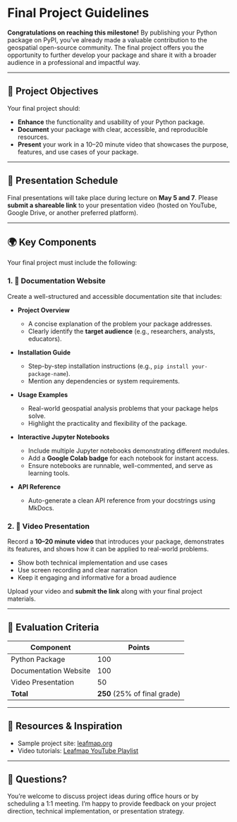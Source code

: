# Final Project Guidelines

**Congratulations on reaching this milestone!**
By publishing your Python package on PyPI, you’ve already made a valuable contribution to the geospatial open-source community. The final project offers you the opportunity to further develop your package and share it with a broader audience in a professional and impactful way.

---

## 🔧 Project Objectives

Your final project should:

- **Enhance** the functionality and usability of your Python package.
- **Document** your package with clear, accessible, and reproducible resources.
- **Present** your work in a 10–20 minute video that showcases the purpose, features, and use cases of your package.

---

## 📅 Presentation Schedule

Final presentations will take place during lecture on **May 5 and 7**.
Please **submit a shareable link** to your presentation video (hosted on YouTube, Google Drive, or another preferred platform).

---

## 🌍 Key Components

Your final project must include the following:

### 1. 📝 **Documentation Website**

Create a well-structured and accessible documentation site that includes:

- **Project Overview**

  - A concise explanation of the problem your package addresses.
  - Clearly identify the **target audience** (e.g., researchers, analysts, educators).

- **Installation Guide**

  - Step-by-step installation instructions (e.g., `pip install your-package-name`).
  - Mention any dependencies or system requirements.

- **Usage Examples**

  - Real-world geospatial analysis problems that your package helps solve.
  - Highlight the practicality and flexibility of the package.

- **Interactive Jupyter Notebooks**

  - Include multiple Jupyter notebooks demonstrating different modules.
  - Add a **Google Colab badge** for each notebook for instant access.
  - Ensure notebooks are runnable, well-commented, and serve as learning tools.

- **API Reference**

  - Auto-generate a clean API reference from your docstrings using MkDocs.

### 2. 🎥 **Video Presentation**

Record a **10–20 minute video** that introduces your package, demonstrates its features, and shows how it can be applied to real-world problems.

- Show both technical implementation and use cases
- Use screen recording and clear narration
- Keep it engaging and informative for a broad audience

Upload your video and **submit the link** along with your final project materials.

---

## 🧪 Evaluation Criteria

| Component             | Points                       |
| --------------------- | ---------------------------- |
| Python Package        | 100                          |
| Documentation Website | 100                          |
| Video Presentation    | 50                           |
| **Total**             | **250** (25% of final grade) |

---

## 🌱 Resources & Inspiration

- Sample project site: [leafmap.org](https://leafmap.org)
- Video tutorials: [Leafmap YouTube Playlist](https://www.youtube.com/playlist?list=PLAxJ4-o7ZoPeMITwB8eyynOG0-CY3CMdw)

---

## 💬 Questions?

You’re welcome to discuss project ideas during office hours or by scheduling a 1:1 meeting. I’m happy to provide feedback on your project direction, technical implementation, or presentation strategy.
